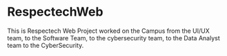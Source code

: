 # RespectechWeb
This is Respectech Web Project worked on the Campus from the UI/UX team, to the Software Team, to the cybersecurity team, to the Data Analyst team to the CyberSecurity.
